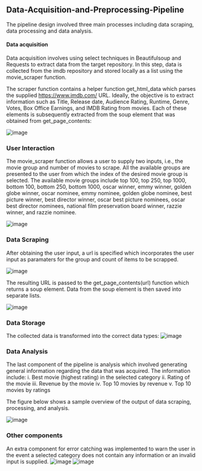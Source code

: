 ## Data-Acquisition-and-Preprocessing-Pipeline

The  pipeline  design  involved  three  main  processes  including  data  scraping,  data processing and data analysis. 

#### Data acquisition 
Data  acquisition involves  using  select  techniques  in  Beautifulsoup and  Requests  to extract data from the target repository. In this step, data is collected from the imdb repository and stored locally as a list using the movie_scraper function.

The scraper function contains a helper function get_html_data which parses the supplied https://www.imdb.com/ URL. Ideally, the objective is to extract information such  as  Title,  Release  date,  Audience  Rating,  Runtime,  Genre,  Votes,  Box  Office Earnings,  and  IMDB  Rating  from  movies.  Each  of  these  elements  is  subsequently extracted from the soup element that was obtained from get_page_contents:

![image](https://user-images.githubusercontent.com/118980393/205435605-04462569-7a2f-4eb4-943e-7849e9fdd9b1.png)

### User Interaction 

The movie_scraper function allows a user to supply two inputs, i.e., the movie group and number of movies to scrape. All the available groups are presented to the user from which the index of the desired movie group is selected. The available movie groups include top 100, top 250, top 1000, bottom 100, bottom 250, bottom 1000, oscar winner, emmy  winner,  golden  globe  winner,  oscar  nominee,  emmy  nominee,  golden  globe nominee, best picture winner, best director winner, oscar best picture nominees, oscar  best director nominees, national film preservation board winner, razzie winner, and razzie nominee.

![image](https://user-images.githubusercontent.com/118980393/205435839-e2551c3d-b007-48ab-ac7d-e7d3ab56a6fb.png)

### Data Scraping
After obtaining the user input, a url is specified which incorporates the user input as paramaters for the group and count of items to be scrapped.

![image](https://user-images.githubusercontent.com/118980393/205435893-b4e16601-7c79-4d72-9bf4-73832fdecb22.png)

The resulting URL is passed to the get_page_contents(url) function which returns a soup element. Data from the soup element is then saved into separate lists.

![image](https://user-images.githubusercontent.com/118980393/205436073-c8b1e0c7-3b51-4c6b-9f8e-0f9948ec1dd4.png)

### Data Storage
The collected data is transformed into the correct data types:
![image](https://user-images.githubusercontent.com/118980393/205436208-8ba1bf2f-2b9a-4e6b-8a42-764f33717372.png)

### Data Analysis

The  last  component  of  the  pipeline  is  analysis  which  involved  generating  general information regarding the data that was acquired. The information include: i. Best movie (highest rating) in the selected category
ii. Rating of the movie
iii. Revenue by the movie
iv. Top 10 movies by revenue
v. Top 10 movies by ratings

The figure below shows a sample overview of the output of data scraping, processing, and analysis.

![image](https://user-images.githubusercontent.com/118980393/205436279-faf84214-7014-46d0-8b53-1a1c9bfed1d7.png)


### Other components 
An extra component for error catching was implemented to warn the user in the event a selected category does not contain any information or an invalid input is supplied.
![image](https://user-images.githubusercontent.com/118980393/205436358-88a77477-b9a0-4a58-8f50-5ddf313a3893.png)
![image](https://user-images.githubusercontent.com/118980393/205436366-27e9b8f9-1be7-4fbc-8bbc-039c270d5ef4.png)
